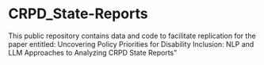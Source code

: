 # CRPD_State-Reports
This public repository contains data and code to facilitate replication for the paper entitled: Uncovering Policy Priorities for Disability Inclusion: NLP and LLM Approaches to Analyzing CRPD State Reports"

